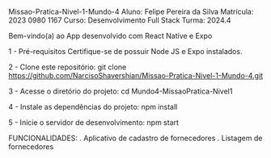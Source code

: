 Missao-Pratica-Nivel-1-Mundo-4
Aluno: Felipe Pereira da Silva
Matrícula: 2023 0980 1167
Curso: Desenvolvimento Full Stack
Turma: 2024.4

Bem-vindo(a) ao App desenvolvido com React Native e Expo

1 - Pré-requisitos
    Certifique-se de possuir Node JS e Expo instalados.

2 - Clone este repositório:
    git clone https://github.com/NarcisoShavershian/Missao-Pratica-Nivel-1-Mundo-4.git

3 - Acesse o diretório do projeto:
    cd Mundo4-MissaoPratica-Nivel1

4 - Instale as dependências do projeto:
    npm install

5 - Inicie o servidor de desenvolvimento:
    npm start

FUNCIONALIDADES:
. Aplicativo de cadastro de fornecedores
. Listagem de fornecedores
